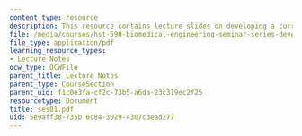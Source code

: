 ```yaml
---
content_type: resource
description: This resource contains lecture slides on developing a curriculum vitae.
file: /media/courses/hst-590-biomedical-engineering-seminar-series-developing-professional-skills-fall-2006/5e9aff38735b6c8430294307c3ead277_ses01.pdf
file_type: application/pdf
learning_resource_types:
- Lecture Notes
ocw_type: OCWFile
parent_title: Lecture Notes
parent_type: CourseSection
parent_uid: f1c0e3fa-cf2c-73b5-a6da-23c319ec2f25
resourcetype: Document
title: ses01.pdf
uid: 5e9aff38-735b-6c84-3029-4307c3ead277
---
```

